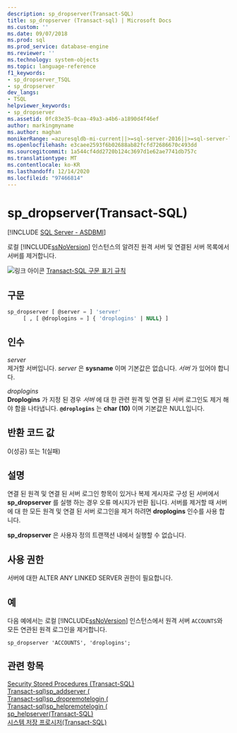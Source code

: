 ```yaml
---
description: sp_dropserver(Transact-SQL)
title: sp_dropserver (Transact-sql) | Microsoft Docs
ms.custom: ''
ms.date: 09/07/2018
ms.prod: sql
ms.prod_service: database-engine
ms.reviewer: ''
ms.technology: system-objects
ms.topic: language-reference
f1_keywords:
- sp_dropserver_TSQL
- sp_dropserver
dev_langs:
- TSQL
helpviewer_keywords:
- sp_dropserver
ms.assetid: 0fc83e35-0caa-49a3-a4b6-a1890d4f46ef
author: markingmyname
ms.author: maghan
monikerRange: =azuresqldb-mi-current||>=sql-server-2016||>=sql-server-linux-2017
ms.openlocfilehash: e3caee2593f6b02688ab82fcfd72686670c493dd
ms.sourcegitcommit: 1a544cf4dd2720b124c3697d1e62ae7741db757c
ms.translationtype: MT
ms.contentlocale: ko-KR
ms.lasthandoff: 12/14/2020
ms.locfileid: "97466814"
---
```

# <a name="sp_dropserver-transact-sql"></a>sp_dropserver(Transact-SQL)
[!INCLUDE [SQL Server - ASDBMI](../../includes/applies-to-version/sql-asdbmi.md)]

  로컬 [!INCLUDE[ssNoVersion](../../includes/ssnoversion-md.md)] 인스턴스의 알려진 원격 서버 및 연결된 서버 목록에서 서버를 제거합니다.  
  
 ![링크 아이콘](../../database-engine/configure-windows/media/topic-link.gif "링크 아이콘") [Transact-SQL 구문 표기 규칙](../../t-sql/language-elements/transact-sql-syntax-conventions-transact-sql.md)
  
## <a name="syntax"></a>구문  
  
```sql  
sp_dropserver [ @server = ] 'server'   
     [ , [ @droplogins = ] { 'droplogins' | NULL} ]  
```  
  
## <a name="arguments"></a>인수  
 *server*  
 제거할 서버입니다. *server* 은 **sysname** 이며 기본값은 없습니다. *서버* 가 있어야 합니다.  
  
 *droplogins*  
 **Droplogins** 가 지정 된 경우 *서버* 에 대 한 관련 원격 및 연결 된 서버 로그인도 제거 해야 함을 나타냅니다. **`@droplogins`** 는 **char (10)** 이며 기본값은 NULL입니다.  
  
## <a name="return-code-values"></a>반환 코드 값  
 0(성공) 또는 1(실패)  
  
## <a name="remarks"></a>설명  
 연결 된 원격 및 연결 된 서버 로그인 항목이 있거나 복제 게시자로 구성 된 서버에서 **sp_dropserver** 를 실행 하는 경우 오류 메시지가 반환 됩니다. 서버를 제거할 때 서버에 대 한 모든 원격 및 연결 된 서버 로그인을 제거 하려면 **droplogins** 인수를 사용 합니다.  
  
 **sp_dropserver** 은 사용자 정의 트랜잭션 내에서 실행할 수 없습니다.  
  
## <a name="permissions"></a>사용 권한  
 서버에 대한 ALTER ANY LINKED SERVER 권한이 필요합니다.  
  
## <a name="examples"></a>예  
 다음 예에서는 로컬 [!INCLUDE[ssNoVersion](../../includes/ssnoversion-md.md)] 인스턴스에서 원격 서버 `ACCOUNTS`와 모든 연관된 원격 로그인을 제거합니다.  
  
```  
sp_dropserver 'ACCOUNTS', 'droplogins';  
```  
  
## <a name="see-also"></a>관련 항목  
 [Security Stored Procedures &#40;Transact-SQL&#41;](../../relational-databases/system-stored-procedures/security-stored-procedures-transact-sql.md)   
 [Transact-sql&#41;sp_addserver &#40;](../../relational-databases/system-stored-procedures/sp-addserver-transact-sql.md)   
 [Transact-sql&#41;sp_dropremotelogin &#40;](../../relational-databases/system-stored-procedures/sp-dropremotelogin-transact-sql.md)   
 [Transact-sql&#41;sp_helpremotelogin &#40;](../../relational-databases/system-stored-procedures/sp-helpremotelogin-transact-sql.md)   
 [sp_helpserver&#40;Transact-SQL&#41;](../../relational-databases/system-stored-procedures/sp-helpserver-transact-sql.md)   
 [시스템 저장 프로시저&#40;Transact-SQL&#41;](../../relational-databases/system-stored-procedures/system-stored-procedures-transact-sql.md)  
  
  
